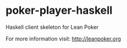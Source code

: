 poker-player-haskell
====================

Haskell client skeleton for Lean Poker

For more information visit: http://leanpoker.org
